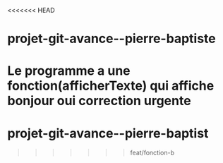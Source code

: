 <<<<<<< HEAD
# projet-git-avance--pierre-baptiste

Le programme a une fonction(afficherTexte) qui affiche bonjour
oui
correction urgente
=======
# projet-git-avance--pierre-baptist
>>>>>>> feat/fonction-b
